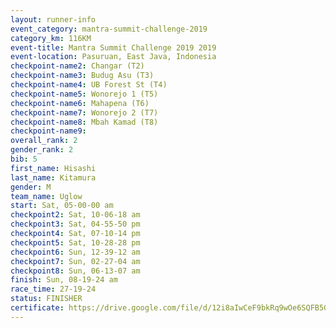 ```yaml
---
layout: runner-info 
event_category: mantra-summit-challenge-2019 
category_km: 116KM 
event-title: Mantra Summit Challenge 2019 2019 
event-location: Pasuruan, East Java, Indonesia 
checkpoint-name2: Changar (T2) 
checkpoint-name3: Budug Asu (T3) 
checkpoint-name4: UB Forest St (T4) 
checkpoint-name5: Wonorejo 1 (T5) 
checkpoint-name6: Mahapena (T6) 
checkpoint-name7: Wonorejo 2 (T7) 
checkpoint-name8: Mbah Kamad (T8) 
checkpoint-name9: 
overall_rank: 2
gender_rank: 2
bib: 5
first_name: Hisashi
last_name: Kitamura
gender: M
team_name: Uglow
start: Sat, 05-00-00 am
checkpoint2: Sat, 10-06-18 am
checkpoint3: Sat, 04-55-50 pm
checkpoint4: Sat, 07-10-14 pm
checkpoint5: Sat, 10-28-28 pm
checkpoint6: Sun, 12-39-12 am
checkpoint7: Sun, 02-27-04 am
checkpoint8: Sun, 06-13-07 am
finish: Sun, 08-19-24 am
race_time: 27-19-24
status: FINISHER
certificate: https://drive.google.com/file/d/12i8aIwCeF9bkRq9wOe6SQFB5Gifuf96P/view?usp=sharing
---
```

